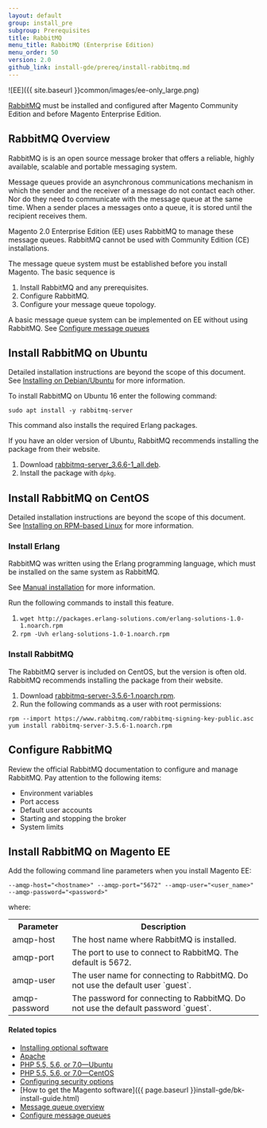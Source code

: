 ```yaml
---
layout: default
group: install_pre
subgroup: Prerequisites
title: RabbitMQ
menu_title: RabbitMQ (Enterprise Edition)
menu_order: 50
version: 2.0
github_link: install-gde/prereq/install-rabbitmq.md
---
```


![EE]({{ site.baseurl }}common/images/ee-only_large.png)

<div class="bs-callout bs-callout-warning">
  <p><a href="http://rabbitmq.com">RabbitMQ</a> must be installed and configured after Magento Community Edition and before Magento Enterprise Edition.</p>
</div>

<h2 id="overview">RabbitMQ Overview</h2>

RabbitMQ is is an open source message broker that offers a reliable, highly available, scalable and portable messaging system.

Message queues provide an asynchronous communications mechanism in which the sender and the receiver of a message do not contact each other. Nor do they need to communicate with the message queue at the same time. When a sender places a messages onto a queue, it is stored until the recipient receives them. 

Magento 2.0 Enterprise Edition (EE) uses RabbitMQ to manage these message queues. RabbitMQ cannot be used with Community Edition (CE) installations.

The message queue system must be established before you install Magento. The basic sequence is

1. Install RabbitMQ and any prerequisites.
2. Configure RabbitMQ.
3. Configure your message queue topology.

<div class="bs-callout bs-callout-info" id="info">
  <p>A basic message queue system can be implemented on EE without using RabbitMQ. See <a href="{{page.baseurl}}config-guide/mq/manage-mysql.html">Configure message queues</a></p>
</div>


<h2 id="ubuntu-install">Install RabbitMQ on Ubuntu</h2>

Detailed installation instructions are beyond the scope of this document. See [Installing on Debian/Ubuntu](https://www.rabbitmq.com/install-debian.html) for more information.

To install RabbitMQ on Ubuntu 16 enter the following command:

    sudo apt install -y rabbitmq-server
    
This command also installs the required Erlang packages. 

If you have an older version of Ubuntu, RabbitMQ recommends installing the package from their website.

1. Download [rabbitmq-server_3.6.6-1_all.deb](https://www.rabbitmq.com/releases/rabbitmq-server/v3.6.6/rabbitmq-server_3.6.6-1_all.deb).
2. Install the package with `dpkg`.

<h2 id ="centos-install">Install RabbitMQ on CentOS</h2>

Detailed installation instructions are beyond the scope of this document. See [Installing on RPM-based Linux](https://www.rabbitmq.com/install-rpm.html) for more information.

<h3>Install Erlang</h3>
RabbitMQ was written using the Erlang programming language, which must be installed on the same system as RabbitMQ.

See <a href="https://www.erlang-solutions.com/resources/download.html" target="_blank">Manual installation</a> for more information.

Run the following commands to install this feature.

1. `wget http://packages.erlang-solutions.com/erlang-solutions-1.0-1.noarch.rpm`
2. `rpm -Uvh erlang-solutions-1.0-1.noarch.rpm`


<h3>Install RabbitMQ</h3>
The RabbitMQ server is included on CentOS, but the version is often old. RabbitMQ recommends installing the package from their website.

1. Download [rabbitmq-server-3.5.6-1.noarch.rpm](https://www.rabbitmq.com/releases/rabbitmq-server/v3.5.6/rabbitmq-server-3.5.6-1.noarch.rpm).
2. Run the following commands as a user with root permissions:

`rpm --import https://www.rabbitmq.com/rabbitmq-signing-key-public.asc`
`yum install rabbitmq-server-3.5.6-1.noarch.rpm`

<h2 id="config">Configure RabbitMQ</h2>
Review the official RabbitMQ documentation to configure and manage RabbitMQ. Pay attention to the following items:

* Environment variables
* Port access
* Default user accounts
* Starting and stopping the broker
* System limits



<h2>Install RabbitMQ on Magento EE</h2>

Add the following command line parameters when you install Magento EE:

`--amqp-host="<hostname>" --amqp-port="5672" --amqp-user="<user_name>" --amqp-password="<password>"`

where:

<table>
<tr>
<th>Parameter</th><th>Description</th>
</tr>
<tr>
<td>amqp-host</td>
<td>The host name where RabbitMQ is installed.</td>
</tr>
<tr>
<td>amqp-port</td>
<td>The port to use to connect to RabbitMQ. The default is 5672.</td>
</tr>
<tr>
<td>amqp-user</td>
<td>The user name for connecting to RabbitMQ. Do not use the default user `guest`. </td>
</tr>
<tr>
<td>amqp-password</td>
<td>The password for connecting to RabbitMQ. Do not use the default password `guest`. </td>
</tr>
</table>


#### Related topics

*	<a href="{{page.baseurl}}install-gde/prereq/optional.html">Installing optional software</a>
*	<a href="{{page.baseurl}}install-gde/prereq/apache.html">Apache</a>
*	<a href="{{page.baseurl}}install-gde/prereq/php-ubuntu.html">PHP 5.5, 5.6, or 7.0&mdash;Ubuntu</a>
*	<a href="{{page.baseurl}}install-gde/prereq/php-centos.html">PHP 5.5, 5.6, or 7.0&mdash;CentOS</a>
*	<a href="{{page.baseurl}}install-gde/prereq/security.html">Configuring security options</a>
*	[How to get the Magento software]({{ page.baseurl }}install-gde/bk-install-guide.html)
*	<a href="{{page.baseurl}}config-guide/mq/rabbitmq-overview.html">Message queue overview</a>
*	<a href="{{page.baseurl}}config-guide/mq/config-mq.html">Configure message queues</a>


